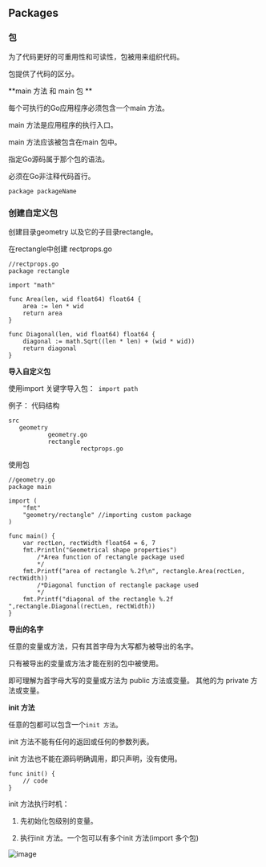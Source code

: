 ## Packages

### 包

为了代码更好的可重用性和可读性，包被用来组织代码。

包提供了代码的区分。


**main 方法 和 main 包 **

每个可执行的Go应用程序必须包含一个main 方法。

main 方法是应用程序的执行入口。

main 方法应该被包含在main 包中。



指定Go源码属于那个包的语法。

必须在Go非注释代码首行。
```
package packageName
```


### 创建自定义包


创建目录geometry 以及它的子目录rectangle。

在rectangle中创建 rectprops.go
```
//rectprops.go
package rectangle

import "math"

func Area(len, wid float64) float64 {  
    area := len * wid
    return area
}

func Diagonal(len, wid float64) float64 {  
    diagonal := math.Sqrt((len * len) + (wid * wid))
    return diagonal
}

```



**导入自定义包**


使用import 关键字导入包：` import path`

例子： 代码结构
```
src  
   geometry
           geometry.go
           rectangle
                    rectprops.go

```


使用包
```
//geometry.go
package main 

import (  
    "fmt"
    "geometry/rectangle" //importing custom package
)

func main() {  
    var rectLen, rectWidth float64 = 6, 7
    fmt.Println("Geometrical shape properties")
        /*Area function of rectangle package used
        */
    fmt.Printf("area of rectangle %.2f\n", rectangle.Area(rectLen, rectWidth))
        /*Diagonal function of rectangle package used
        */
    fmt.Printf("diagonal of the rectangle %.2f ",rectangle.Diagonal(rectLen, rectWidth))
}
```

**导出的名字**

任意的变量或方法，只有其首字母为大写都为被导出的名字。

只有被导出的变量或方法才能在别的包中被使用。


即可理解为首字母大写的变量或方法为 public 方法或变量。
其他的为 private 方法或变量。




**init 方法**

任意的包都可以包含一个`init 方法`。

init 方法不能有任何的返回或任何的参数列表。


init 方法也不能在源码明确调用，即只声明，没有使用。

```
func init() {  
	// code
}

```

init 方法执行时机：

1. 先初始化包级别的变量。

2. 执行init 方法。一个包可以有多个init 方法(import 多个包)


![image](http://119.23.38.252/static/201707/100122_k8Xm_2672295.png)













